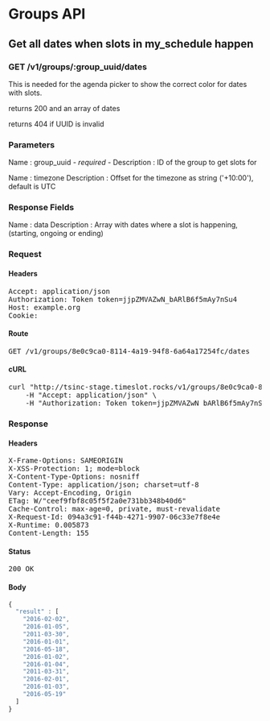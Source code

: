 # Groups API

## Get all dates when slots in my_schedule happen

### GET /v1/groups/:group_uuid/dates

This is needed for the agenda picker to show the correct color for dates with slots.

returns 200 and an array of dates

returns 404 if UUID is invalid

### Parameters

Name : group_uuid *- required -*
Description : ID of the group to get slots for

Name : timezone
Description : Offset for the timezone as string (&#39;+10:00&#39;), default is UTC


### Response Fields

Name : data
Description : Array with dates where a slot is happening, (starting, ongoing or ending)

### Request

#### Headers

<pre>Accept: application/json
Authorization: Token token=jjpZMVAZwN_bARlB6f5mAy7nSu4
Host: example.org
Cookie: </pre>

#### Route

<pre>GET /v1/groups/8e0c9ca0-8114-4a19-94f8-6a64a17254fc/dates</pre>

#### cURL

<pre class="request">curl &quot;http://tsinc-stage.timeslot.rocks/v1/groups/8e0c9ca0-8114-4a19-94f8-6a64a17254fc/dates&quot; -X GET \
	-H &quot;Accept: application/json&quot; \
	-H &quot;Authorization: Token token=jjpZMVAZwN_bARlB6f5mAy7nSu4&quot;</pre>

### Response

#### Headers

<pre>X-Frame-Options: SAMEORIGIN
X-XSS-Protection: 1; mode=block
X-Content-Type-Options: nosniff
Content-Type: application/json; charset=utf-8
Vary: Accept-Encoding, Origin
ETag: W/&quot;ceef9fbf8c05f5f2a0e731bb348b40d6&quot;
Cache-Control: max-age=0, private, must-revalidate
X-Request-Id: 094a3c91-f44b-4271-9907-06c33e7f8e4e
X-Runtime: 0.005873
Content-Length: 155</pre>

#### Status

<pre>200 OK</pre>

#### Body

```javascript
{
  "result" : [
    "2016-02-02",
    "2016-01-05",
    "2011-03-30",
    "2016-01-01",
    "2016-05-18",
    "2016-01-02",
    "2016-01-04",
    "2011-03-31",
    "2016-02-01",
    "2016-01-03",
    "2016-05-19"
  ]
}
```
